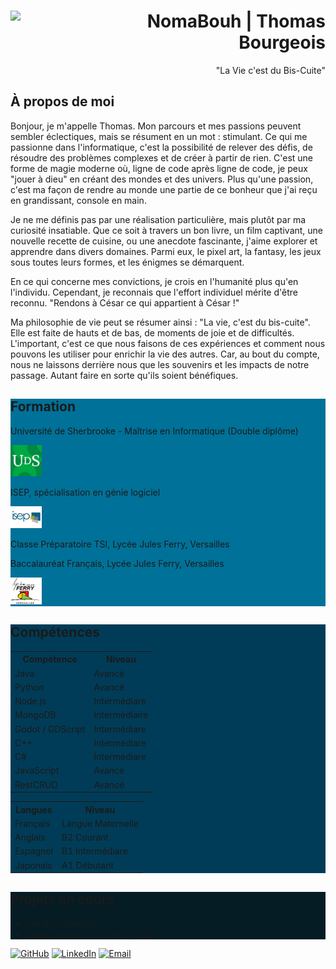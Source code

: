 <div>
    <img src="https://avatars.githubusercontent.com/u/92745593?v=4" width="100px" align="left"/>
    <h1 align="right">NomaBouh | Thomas Bourgeois</h1>
    <p align="right">"La Vie c'est du Bis-Cuite"</p>
</div>
<p></p>
<div>
    <h2 align="left">À propos de moi</h2>
    <p>Bonjour, je m'appelle Thomas. Mon parcours et mes passions peuvent sembler éclectiques, mais se résument en un mot : stimulant. Ce qui me passionne dans l'informatique, c'est la possibilité de relever des défis, de résoudre des problèmes complexes et de créer à partir de rien. C'est une forme de magie moderne où, ligne de code après ligne de code, je peux "jouer à dieu" en créant des mondes et des univers. Plus qu'une passion, c'est ma façon de rendre au monde une partie de ce bonheur que j'ai reçu en grandissant, console en main.

Je ne me définis pas par une réalisation particulière, mais plutôt par ma curiosité insatiable. Que ce soit à travers un bon livre, un film captivant, une nouvelle recette de cuisine, ou une anecdote fascinante, j'aime explorer et apprendre dans divers domaines. Parmi eux, le pixel art, la fantasy, les jeux sous toutes leurs formes, et les énigmes se démarquent.

En ce qui concerne mes convictions, je crois en l'humanité plus qu'en l'individu. Cependant, je reconnais que l'effort individuel mérite d'être reconnu. "Rendons à César ce qui appartient à César !"

Ma philosophie de vie peut se résumer ainsi : "La vie, c'est du bis-cuite". Elle est faite de hauts et de bas, de moments de joie et de difficultés. L'important, c'est ce que nous faisons de ces expériences et comment nous pouvons les utiliser pour enrichir la vie des autres. Car, au bout du compte, nous ne laissons derrière nous que les souvenirs et les impacts de notre passage. Autant faire en sorte qu'ils soient bénéfiques.</p>
</div>

<div style="background-color: #007198;">
    <h2 align="left">Formation</h2>
    <p>Université de Sherbrooke - Maîtrise en Informatique (Double diplôme)</p>
    <img src="UDS.png" alt="Université de Sherbrooke" width="50">    
    <p>ISEP, spécialisation en génie logiciel</p>
    <img src="Isep.png" alt="ISEP" width="50">
    <p>Classe Préparatoire TSI, Lycée Jules Ferry, Versailles</p>
    <p>Baccalauréat Français, Lycée Jules Ferry, Versailles</p>
    <img src="LJFV.jpg" alt="JulesFerry" width="50">
</div>

<div style="background-color: #003C57;">
    <h2>Compétences</h2>
    <table>
        <tr>
            <th>Compétence</th>
            <th>Niveau</th>
        </tr>
        <tr>
            <td>Java</td>
            <td>Avancé</td>
        </tr>
        <tr>
            <td>Python</td>
            <td>Avancé</td>
        </tr>
        <tr>
            <td>Node.js</td>
            <td>Intermédiare</td>
        </tr>
        <tr>
            <td>MongoDB</td>
            <td>Intermédiaire</td>
        </tr>
        <tr>
            <td>Godot / GDScript</td>
            <td>Intermédiare</td>
        </tr>
        <tr>
            <td>C++</td>
            <td>Intermédiare</td>
        </tr>
        <tr>
            <td>C#</td>
            <td>Intermédiare</td>
        </tr>
        <tr>
            <td>JavaScript</td>
            <td>Avancé</td>
        </tr>
        <tr>
            <td>RestCRUD</td>
            <td>Avancé</td>
        </tr>
        <!-- Ajoutez d'autres compétences ici -->
    </table>
    <table>
        <tr>
            <th>Langues</th>
            <th>Niveau</th>
        </tr>
        <tr>
            <td>Français</td>
            <td>Langue Maternelle</td>
        </tr>
        <tr>
            <td>Anglais</td>
            <td>B2 Courant</td>
        </tr>
        <tr>
            <td>Espagnol</td>
            <td>B1 Intermédiare</td>
        </tr>
        <tr>
            <td>Japonais</td>
            <td>A1 Débutant</td>
        </tr>
    </table>
</div>

<div style="background-color: #051C24;">
    <h2>Projets en cours</h2>
    <ul>
        <li>Site E-commerce</li>
        <li>Développement d'un jeu vidéo</li>
    </ul>
</div>


[![GitHub](https://img.shields.io/badge/-GitHub-181717?style=for-the-badge&logo=GitHub&logoColor=white)](https://github.com/NomaBouh)
[![LinkedIn](https://img.shields.io/badge/-LinkedIn-0077B5?style=for-the-badge&logo=LinkedIn&logoColor=white)]([lien_vers_votre_profil_LinkedIn](https://www.linkedin.com/in/thomas-bourgeois-318353220/))
[![Email](https://img.shields.io/badge/-Email-D14836?style=for-the-badge&logo=Gmail&logoColor=white)](mailto:work.thomas.bourgeois@gmail.com)

